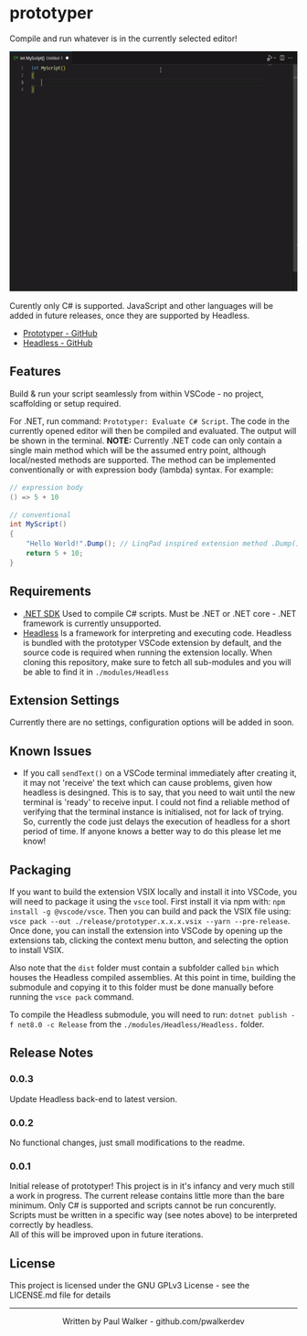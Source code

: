 # prototyper

Compile and run whatever is in the currently selected editor!

[<img src="src/images/conventional-example.gif" width="600" height="420" alt="Prototyper Demo" />](src/images/conventional-example.gif)

Curently only C# is supported. JavaScript and other languages will be added in future releases, once they are supported by Headless.

- [Prototyper - GitHub](https://github.com/pwalkerdev/prototyper)
- [Headless - GitHub](https://github.com/pwalkerdev/Headless)

## Features

Build & run your script seamlessly from within VSCode - no project, scaffolding or setup required.

For .NET, run command: `Prototyper: Evaluate C# Script`. The code in the currently opened editor will then be compiled and evaluated. The output will be shown in the terminal.
**NOTE:** Currently .NET code can only contain a single main method which will be the assumed entry point, although local/nested methods are supported. The method can be implemented conventionally or with expression body (lambda) syntax. For example:

```csharp
// expression body
() => 5 + 10
```

```csharp
// conventional
int MyScript()
{
    "Hello World!".Dump(); // LinqPad inspired extension method .Dump() can be invoked to get output from a unit of work
    return 5 + 10;
}
```

## Requirements

- [.NET SDK](https://dotnet.microsoft.com/en-us/download/dotnet) Used to compile C# scripts. Must be .NET or .NET core - .NET framework is currently unsupported.
- [Headless](https://github.com/pwalkerdev/Headless) Is a framework for interpreting and executing code. Headless is bundled with the prototyper VSCode extension by default, and the source code is required when running the extension locally. When cloning this repository, make sure to fetch all sub-modules and you will be able to find it in `./modules/Headless`

## Extension Settings

Currently there are no settings, configuration options will be added in soon.

## Known Issues

- If you call `sendText()` on a VSCode terminal immediately after creating it, it may not 'receive' the text which can cause problems, given how headless is desingned. This is to say, that you need to wait until the new terminal is 'ready' to receive input. I could not find a reliable method of verifying that the terminal instance is initialised, not for lack of trying. So, currently the code just delays the execution of headless for a short period of time. If anyone knows a better way to do this please let me know!

## Packaging

If you want to build the extension VSIX locally and install it into VSCode, you will need to package it using the `vsce` tool. First install it via npm with: `npm install -g @vscode/vsce`. Then you can build and pack the VSIX file using: `vsce pack --out ./release/prototyper.x.x.x.vsix --yarn --pre-release`. Once done, you can install the extension into VSCode by opening up the extensions tab, clicking the context menu button, and selecting the option to install VSIX.

Also note that the `dist` folder must contain a subfolder called `bin` which houses the Headless compiled assemblies. At this point in time, building the submodule and copying it to this folder must be done manually before running the `vsce pack` command.

To compile the Headless submodule, you will need to run: `dotnet publish -f net8.0 -c Release` from the `./modules/Headless/Headless.` folder.

## Release Notes

### 0.0.3

Update Headless back-end to latest version.

### 0.0.2

No functional changes, just small modifications to the readme.

### 0.0.1

Initial release of prototyper! This project is in it's infancy and very much still a work in progress. The current release contains little more than the bare minimum. Only C# is supported and scripts cannot be run concurently. Scripts must be written in a specific way (see notes above) to be interpreted correctly by headless.  
All of this will be improved upon in future iterations.

## License

This project is licensed under the GNU GPLv3 License - see the LICENSE.md file for details

---
  
<p align="center">
  Written by Paul Walker - github.com/pwalkerdev
</p>
